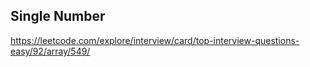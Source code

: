 ## Single Number
https://leetcode.com/explore/interview/card/top-interview-questions-easy/92/array/549/
